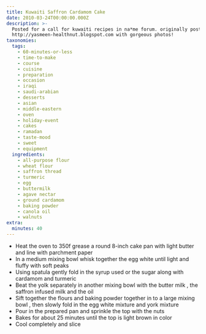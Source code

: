 ```yaml
---
title: Kuwaiti Saffron Cardamom Cake
date: 2010-03-24T00:00:00.000Z
description: >-
  Posted for a call for kuwaiti recipes in na*me forum. originally posted on
  http://yasmeen-healthnut.blogspot.com with gorgeous photos!
taxonomies:
  tags:
    - 60-minutes-or-less
    - time-to-make
    - course
    - cuisine
    - preparation
    - occasion
    - iraqi
    - saudi-arabian
    - desserts
    - asian
    - middle-eastern
    - oven
    - holiday-event
    - cakes
    - ramadan
    - taste-mood
    - sweet
    - equipment
  ingredients:
    - all-purpose flour
    - wheat flour
    - saffron thread
    - turmeric
    - egg
    - buttermilk
    - agave nectar
    - ground cardamom
    - baking powder
    - canola oil
    - walnuts
extra:
  minutes: 40
---
```

 - Heat the oven to 350f grease a round 8-inch cake pan with light butter and line with parchment paper
 - In a medium mixing bowl whisk together the egg white until light and fluffy with soft peaks
 - Using spatula gently fold in the syrup used or the sugar along with cardamom and turmeric
 - Beat the yolk separately in another mixing bowl with the butter milk , the saffron infused milk and the oil
 - Sift together the flours and baking powder together in to a large mixing bowl , then slowly fold in the egg white mixture and york mixture
 - Pour in the prepared pan and sprinkle the top with the nuts
 - Bakes for about 25 minutes until the top is light brown in color
 - Cool completely and slice
